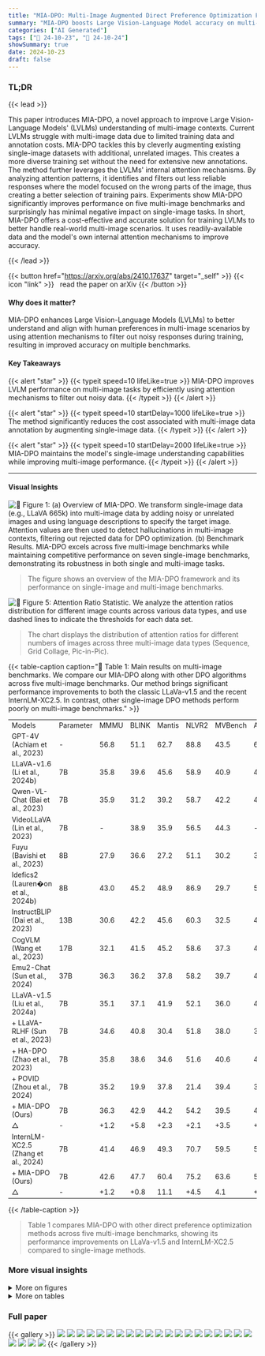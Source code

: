 ```yaml
---
title: "MIA-DPO: Multi-Image Augmented Direct Preference Optimization For Large Vision-Language Models"
summary: "MIA-DPO boosts Large Vision-Language Model accuracy on multi-image tasks by cleverly using attention mechanisms to improve training data, achieving significant performance gains."
categories: ["AI Generated"]
tags: ["🔖 24-10-23", "🤗 24-10-24"]
showSummary: true
date: 2024-10-23
draft: false
---
```


### TL;DR


{{< lead >}}

This paper introduces MIA-DPO, a novel approach to improve Large Vision-Language Models' (LVLMs) understanding of multi-image contexts.  Current LVLMs struggle with multi-image data due to limited training data and annotation costs. MIA-DPO tackles this by cleverly augmenting existing single-image datasets with additional, unrelated images. This creates a more diverse training set without the need for extensive new annotations.  The method further leverages the LVLMs' internal attention mechanisms. By analyzing attention patterns, it identifies and filters out less reliable responses where the model focused on the wrong parts of the image, thus creating a better selection of training pairs.  Experiments show MIA-DPO significantly improves performance on five multi-image benchmarks and surprisingly has minimal negative impact on single-image tasks.  In short, MIA-DPO offers a cost-effective and accurate solution for training LVLMs to better handle real-world multi-image scenarios.  It uses readily-available data and the model's own internal attention mechanisms to improve accuracy.

{{< /lead >}}


{{< button href="https://arxiv.org/abs/2410.17637" target="_self" >}}
{{< icon "link" >}} &nbsp; read the paper on arXiv
{{< /button >}}

#### Why does it matter?
MIA-DPO enhances Large Vision-Language Models (LVLMs) to better understand and align with human preferences in multi-image scenarios by using attention mechanisms to filter out noisy responses during training, resulting in improved accuracy on multiple benchmarks.
#### Key Takeaways

{{< alert "star" >}}
{{< typeit speed=10 lifeLike=true >}} MIA-DPO improves LVLM performance on multi-image tasks by efficiently using attention mechanisms to filter out noisy data. {{< /typeit >}}
{{< /alert >}}

{{< alert "star" >}}
{{< typeit speed=10 startDelay=1000 lifeLike=true >}} The method significantly reduces the cost associated with multi-image data annotation by augmenting single-image data. {{< /typeit >}}
{{< /alert >}}

{{< alert "star" >}}
{{< typeit speed=10 startDelay=2000 lifeLike=true >}} MIA-DPO maintains the model's single-image understanding capabilities while improving multi-image performance. {{< /typeit >}}
{{< /alert >}}

------
#### Visual Insights



![](figures/figures_2_0.png "🔼 Figure 1: (a) Overview of MIA-DPO. We transform single-image data (e.g., LLaVA 665k) into multi-image data by adding noisy or unrelated images and using language descriptions to specify the target image. Attention values are then used to detect hallucinations in multi-image contexts, filtering out rejected data for DPO optimization. (b) Benchmark Results. MIA-DPO excels across five multi-image benchmarks while maintaining competitive performance on seven single-image benchmarks, demonstrating its robustness in both single and multi-image tasks.")

> The figure shows an overview of the MIA-DPO framework and its performance on single-image and multi-image benchmarks.





![](charts/charts_7_0.png "🔼 Figure 5: Attention Ratio Statistic. We analyze the attention ratios distribution for different image counts across various data types, and use dashed lines to indicate the thresholds for each data set.")

> The chart displays the distribution of attention ratios for different numbers of images across three multi-image data types (Sequence, Grid Collage, Pic-in-Pic).





{{< table-caption caption="🔽 Table 1: Main results on multi-image benchmarks. We compare our MIA-DPO along with other DPO algorithms across five multi-image benchmarks. Our method brings significant performance improvements to both the classic LLaVa-v1.5 and the recent InternLM-XC2.5. In contrast, other single-image DPO methods perform poorly on multi-image benchmarks." >}}
<table id='1' style='font-size:14px'><tr><td>Models</td><td>Parameter</td><td>MMMU</td><td>BLINK</td><td>Mantis</td><td>NLVR2</td><td>MVBench</td><td>Average</td></tr><tr><td>GPT-4V (Achiam et al., 2023)</td><td>-</td><td>56.8</td><td>51.1</td><td>62.7</td><td>88.8</td><td>43.5</td><td>60.6</td></tr><tr><td>LLaVA-v1.6 (Li et al., 2024b)</td><td>7B</td><td>35.8</td><td>39.6</td><td>45.6</td><td>58.9</td><td>40.9</td><td>44.2</td></tr><tr><td>Qwen-VL-Chat (Bai et al., 2023)</td><td>7B</td><td>35.9</td><td>31.2</td><td>39.2</td><td>58.7</td><td>42.2</td><td>41.4</td></tr><tr><td>VideoLLaVA (Lin et al., 2023)</td><td>7B</td><td>-</td><td>38.9</td><td>35.9</td><td>56.5</td><td>44.3</td><td>-</td></tr><tr><td>Fuyu (Bavishi et al., 2023)</td><td>8B</td><td>27.9</td><td>36.6</td><td>27.2</td><td>51.1</td><td>30.2</td><td>34.6</td></tr><tr><td>Idefics2 (Lauren�on et al., 2024b)</td><td>8B</td><td>43.0</td><td>45.2</td><td>48.9</td><td>86.9</td><td>29.7</td><td>50.7</td></tr><tr><td>InstructBLIP (Dai et al., 2023)</td><td>13B</td><td>30.6</td><td>42.2</td><td>45.6</td><td>60.3</td><td>32.5</td><td>42.2</td></tr><tr><td>CogVLM (Wang et al., 2023)</td><td>17B</td><td>32.1</td><td>41.5</td><td>45.2</td><td>58.6</td><td>37.3</td><td>42.9</td></tr><tr><td>Emu2-Chat (Sun et al., 2024)</td><td>37B</td><td>36.3</td><td>36.2</td><td>37.8</td><td>58.2</td><td>39.7</td><td>41.6</td></tr><tr><td>LLaVA-v1.5 (Liu et al., 2024a)</td><td>7B</td><td>35.1</td><td>37.1</td><td>41.9</td><td>52.1</td><td>36.0</td><td>40.4</td></tr><tr><td>+ LLaVA-RLHF (Sun et al., 2023)</td><td>7B</td><td>34.6</td><td>40.8</td><td>30.4</td><td>51.8</td><td>38.0</td><td>39.1</td></tr><tr><td>+ HA-DPO (Zhao et al., 2023)</td><td>7B</td><td>35.8</td><td>38.6</td><td>34.6</td><td>51.6</td><td>40.6</td><td>40.2</td></tr><tr><td>+ POVID (Zhou et al., 2024)</td><td>7B</td><td>35.2</td><td>19.9</td><td>37.8</td><td>21.4</td><td>39.4</td><td>30.7</td></tr><tr><td>+ MIA-DPO (Ours)</td><td>7B</td><td>36.3</td><td>42.9</td><td>44.2</td><td>54.2</td><td>39.5</td><td>43.4</td></tr><tr><td>△</td><td>-</td><td>+1.2</td><td>+5.8</td><td>+2.3</td><td>+2.1</td><td>+3.5</td><td>+3.0</td></tr><tr><td>InternLM-XC2.5 (Zhang et al., 2024)</td><td>7B</td><td>41.4</td><td>46.9</td><td>49.3</td><td>70.7</td><td>59.5</td><td>53.6</td></tr><tr><td>+ MIA-DPO (Ours)</td><td>7B</td><td>42.6</td><td>47.7</td><td>60.4</td><td>75.2</td><td>63.6</td><td>57.9</td></tr><tr><td>△</td><td>-</td><td>+1.2</td><td>+0.8</td><td>11.1</td><td>+4.5</td><td>4.1</td><td>+4.3</td></tr></table>{{< /table-caption >}}

> Table 1 compares MIA-DPO with other direct preference optimization methods across five multi-image benchmarks, showing its performance improvements on LLaVa-v1.5 and InternLM-XC2.5 compared to single-image methods.



### More visual insights

<details>
<summary>More on figures
</summary>


![](figures/figures_4_0.png "🔼 Figure 2: Examples of Multi-Image Hallucinations. Top: Sequence Confusion that the model is confused about the order in which the images should be referenced. Bottom: Element Interference. The model incorrectly identified the attributes due to visual element interference across different images. Attention values illustrate how the model's focus was dispersed across different images, resulting in the hallucination response.")

> The figure shows two examples of multi-image hallucinations: sequence confusion and element interference, illustrating how attention values reveal the model's focus and contribute to incorrect responses.


![](figures/figures_5_0.png "🔼 Figure 3: MIA-DPO Framework. We extend the single-image dataset to multi-image datasets by inserting irrelevant images and using attention values to filter out the hallucination responses for rejected samples of the DPO algorithm.")

> The figure illustrates the MIA-DPO framework, detailing the process of extending single-image data to multi-image data, using attention-based filtering to remove hallucinations, and applying the DPO algorithm.


![](figures/figures_6_0.png "🔼 Figure 4: Multi-Images DPO Data Format. To address multi-image hallucinations mentioned in Fig. 2, we construct our multi-image prompts in three formats: (a) Sequence. (b) Grid Collage. (c) Pic-in-Pic.")

> The figure shows three different ways to format data for multi-image prompts in MIA-DPO: sequence, grid collage, and pic-in-pic.


![](figures/figures_6_2.png "🔼 Figure 2: Examples of Multi-Image Hallucinations. Top: Sequence Confusion that the model is confused about the order in which the images should be referenced. Bottom: Element Interference. The model incorrectly identified the attributes due to visual element interference across different images. Attention values illustrate how the model's focus was dispersed across different images, resulting in the hallucination response.")

> The figure shows two examples of multi-image hallucinations: sequence confusion and element interference, illustrating how attention values reveal the model's focus and contribute to hallucination responses.


![](figures/figures_6_3.png "🔼 Figure 3: MIA-DPO Framework. We extend the single-image dataset to multi-image datasets by inserting irrelevant images and using attention values to filter out the hallucination responses for rejected samples of the DPO algorithm.")

> The figure illustrates the MIA-DPO framework, showing how single-image data is augmented with unrelated images, attention is used to filter out hallucinations, and DPO is applied to create a stronger model.


![](figures/figures_10_0.png "🔼 Figure 6: Attention Difference Before and After DPO. We present the attention distribution in the intermediate layers for the original LLaVA-v1.5 (top row), MIA-DPO + LLaVA-v1.5 (second row), and the difference value (bottom row), respectively.")

> The figure visualizes the attention distribution changes in LLaVA-v1.5 before and after applying MIA-DPO, highlighting how MIA-DPO refines the model's focus on relevant image regions.


![](figures/figures_21_0.png "🔼 Figure 1: (a) Overview of MIA-DPO. We transform single-image data (e.g., LLaVA 665k) into multi-image data by adding noisy or unrelated images and using language descriptions to specify the target image. Attention values are then used to detect hallucinations in multi-image contexts, filtering out rejected data for DPO optimization. (b) Benchmark Results. MIA-DPO excels across five multi-image benchmarks while maintaining competitive performance on seven single-image benchmarks, demonstrating its robustness in both single and multi-image tasks.")

> This figure shows an overview of the MIA-DPO framework and its performance improvements on multi-image and single-image benchmarks.


![](figures/figures_23_0.png "🔼 Figure 1: (a) Overview of MIA-DPO. We transform single-image data (e.g., LLaVA 665k) into multi-image data by adding noisy or unrelated images and using language descriptions to specify the target image. Attention values are then used to detect hallucinations in multi-image contexts, filtering out rejected data for DPO optimization. (b) Benchmark Results. MIA-DPO excels across five multi-image benchmarks while maintaining competitive performance on seven single-image benchmarks, demonstrating its robustness in both single and multi-image tasks.")

> The figure shows an overview of the MIA-DPO framework and its performance on single and multi-image benchmarks.


![](figures/figures_24_0.png "🔼 Figure 1: (a) Overview of MIA-DPO. We transform single-image data (e.g., LLaVA 665k) into multi-image data by adding noisy or unrelated images and using language descriptions to specify the target image. Attention values are then used to detect hallucinations in multi-image contexts, filtering out rejected data for DPO optimization. (b) Benchmark Results. MIA-DPO excels across five multi-image benchmarks while maintaining competitive performance on seven single-image benchmarks, demonstrating its robustness in both single and multi-image tasks.")

> The figure shows an overview of the MIA-DPO framework and its performance on multiple single and multi-image benchmarks.


![](figures/figures_24_1.png "🔼 Figure 2: Examples of Multi-Image Hallucinations. Top: Sequence Confusion that the model is confused about the order in which the images should be referenced. Bottom: Element Interference. The model incorrectly identified the attributes due to visual element interference across different images. Attention values illustrate how the model's focus was dispersed across different images, resulting in the hallucination response.")

> The figure shows two examples of multi-image hallucinations (sequence confusion and element interference) and uses attention values to illustrate how the model's focus was dispersed across different images, resulting in the hallucination response.


![](figures/figures_24_2.png "🔼 Figure 3: MIA-DPO Framework. We extend the single-image dataset to multi-image datasets by inserting irrelevant images and using attention values to filter out the hallucination responses for rejected samples of the DPO algorithm.")

> The figure illustrates the MIA-DPO framework, showing how single-image data is extended to multi-image data, attention is used to filter out hallucination responses, and DPO is applied to improve the model's understanding of multi-image contexts.


</details>




<details>
<summary>More on tables
</summary>


{{< table-caption caption="🔽 Table 2: Main results on single-image benchmarks. We compare MIA-DPO with other DPO approaches across seven single-image benchmarks. MIA-DPO, which not only enhances multi-image performance but also maintains strong proficiency in single-image tasks." >}}
<br><table id='1' style='font-size:14px'><tr><td>Models</td><td>Parameter</td><td>MMStar</td><td>SQA</td><td>MMVet</td><td>POPE</td><td>MMB</td><td>Math</td><td>AI2D</td><td>Average</td></tr><tr><td>LLaVA-v1.6 (Li et al., 2024b)</td><td>7B</td><td>37.6</td><td>87.5</td><td>40.2</td><td>70.3</td><td>69.8</td><td>31.5</td><td>67.0</td><td>57.7</td></tr><tr><td>Qwen-VL-Chat (Bai et al., 2023)</td><td>7B</td><td>34.5</td><td>68.8</td><td>47.3</td><td>74.9</td><td>61.8</td><td>15.5</td><td>63.0</td><td>52.3</td></tr><tr><td>Idefics2 (Lauren�on et al., 2024b)</td><td>8B</td><td>49.5</td><td>88.7</td><td>34.0</td><td>86.2</td><td>75.7</td><td>51.4</td><td>72.3</td><td>65.4</td></tr><tr><td>OpenFlamingo (Awadalla et al., 2023b)</td><td>9B</td><td>36.9</td><td>44.8</td><td>23.2</td><td>52.6</td><td>32.4</td><td>18.6</td><td>31.7</td><td>34.3</td></tr><tr><td>InstructBLIP (Dai et al., 2023)</td><td>13B</td><td>32.7</td><td>54.1</td><td>33.1</td><td>86.1</td><td>38.3</td><td>24.4</td><td>40.6</td><td>44.2</td></tr><tr><td>CogVLM (Wang et al., 2023)</td><td>17B</td><td>39.9</td><td>66.2</td><td>54.5</td><td>88.0</td><td>65.8</td><td>35.0</td><td>63.3</td><td>58.9</td></tr><tr><td>Emu2-Chat (Sun et al., 2024)</td><td>37B</td><td>40.7</td><td>68.2</td><td>31.0</td><td>88.0</td><td>63.4</td><td>30.7</td><td>49.7</td><td>53.1</td></tr><tr><td>LLaVA-v1.5 (Liu et al., 2024a)</td><td>7B</td><td>32.9</td><td>66.6</td><td>30.5</td><td>85.9</td><td>64.3</td><td>25.4</td><td>55.5</td><td>51.6</td></tr><tr><td>+ LLaVA-RLHF Sun et al. (2023)</td><td>7B</td><td>31.6</td><td>64.0</td><td>27.8</td><td>80.8</td><td>60.1</td><td>23.5</td><td>47.9</td><td>48.0</td></tr><tr><td>+ HA-DPO (Zhao et al., 2023)</td><td>7B</td><td>33.5</td><td>67.3</td><td>29.1</td><td>84.3</td><td>64.9</td><td>25.8</td><td>53.9</td><td>51.3</td></tr><tr><td>+ POVID (Zhou et al., 2024)</td><td>7B</td><td>36.2</td><td>68.8</td><td>31.8</td><td>86.3</td><td>64.9</td><td>24.4</td><td>55.2</td><td>52.5</td></tr><tr><td>+ MIA-DPO (ours)</td><td>7B</td><td>32.9</td><td>67.6</td><td>32.1</td><td>87.2</td><td>63.1</td><td>24.4</td><td>54.7</td><td>51.7</td></tr><tr><td>InternLM-XC2.5 (Zhang et al., 2024)</td><td>7B</td><td>59.7</td><td>96.3</td><td>48.7</td><td>87.9</td><td>81.9</td><td>63.3</td><td>81.5</td><td>74.2</td></tr><tr><td>+ MIA-DPO (ours)</td><td>7B</td><td>61.1</td><td>96.2</td><td>46.7</td><td>86.9</td><td>80.4</td><td>61.7</td><td>81.6</td><td>73.5</td></tr></table>{{< /table-caption >}}

> Table 2 compares MIA-DPO's performance on seven single-image benchmarks against other direct preference optimization methods, showing its effectiveness while maintaining single-image capabilities.


{{< table-caption caption="🔽 Table 3: Ablation Studies. The top row refers to the LLaVa-v1.5 baseline. We conduct experiments about the impact of without (w/o) and with (w) post-selection techniques and dpo data types." >}}
<br><table id='2' style='font-size:14px'><tr><td></td><td></td><td>35.1</td><td>37.1</td><td>41.9</td><td>52.1</td><td>36.0</td><td>40.4</td></tr><tr><td>1</td><td>w/o post sel.</td><td>35.3</td><td>38.7</td><td>44.2</td><td>53.7</td><td>39.4</td><td>42.3</td></tr><tr><td>2</td><td>W post sel.</td><td>36.3</td><td>42.9</td><td>44.2</td><td>54.2</td><td>39.5</td><td>43.4</td></tr><tr><td>3</td><td>sequence</td><td>37.3</td><td>39.5</td><td>44.2</td><td>51.7</td><td>40.1</td><td>42.6</td></tr><tr><td>4</td><td>grid collage</td><td>37.1</td><td>40.4</td><td>44.2</td><td>51.0</td><td>39.4</td><td>42.4</td></tr><tr><td>5</td><td>pic-in-pic</td><td>37.9</td><td>40.8</td><td>41.9</td><td>53.2</td><td>39.8</td><td>42.7</td></tr></table>{{< /table-caption >}}

> Table 3 shows the ablation study results comparing MIA-DPO with and without post-selection and using different types of data for DPO, demonstrating the impact of each component on performance.


{{< table-caption caption="🔽 Table 1: Main results on multi-image benchmarks. We compare our MIA-DPO along with other DPO algorithms across five multi-image benchmarks. Our method brings significant performance improvements to both the classic LLaVa-v1.5 and the recent InternLM-XC2.5. In contrast, other single-image DPO methods perform poorly on multi-image benchmarks." >}}
<table id='0' style='font-size:14px'><tr><td>#</td><td>MMMU</td><td>BLINK</td><td>Mantis</td><td>NLVR2</td><td>MVBench</td><td></td><td>Average</td></tr><tr><td></td><td></td><td>35.1</td><td>37.1</td><td>41.9</td><td>52.1</td><td>36.0</td><td>40.4</td></tr><tr><td>1</td><td>�=0.1</td><td>35.9</td><td>41.3</td><td>46.1</td><td>53.2</td><td>39.9</td><td>43.3</td></tr><tr><td>2</td><td>y=0.2</td><td>37.1</td><td>39.2</td><td>42.4</td><td>51.8</td><td>39.4</td><td>42.0</td></tr><tr><td>3</td><td>�=0.3</td><td>35.8</td><td>39.8</td><td>42.9</td><td>52.0</td><td>39.7</td><td>42.0</td></tr><tr><td>4</td><td>epoch=1</td><td>35.9</td><td>41.3</td><td>46.1</td><td>53.2</td><td>39.9</td><td>43.3</td></tr><tr><td>5</td><td>epoch=2</td><td>37.0</td><td>38.5</td><td>45.2</td><td>52.0</td><td>39.6</td><td>42.5</td></tr><tr><td>6</td><td>epoch=3</td><td>36.3</td><td>42.9</td><td>44.2</td><td>54.2</td><td>39.5</td><td>43.4</td></tr></table>{{< /table-caption >}}

> Table 1 presents a comparison of MIA-DPO and other DPO algorithms across five multi-image benchmarks, showing MIA-DPO's significant performance improvements over existing methods.


{{< table-caption caption="🔽 Table 5: Ablation Studies. The top row refers to the LLaVa-v1.5 baseline. We conducted an ablation study using GPT-40-mini for data selection." >}}
<table id='1' style='font-size:14px'><tr><td colspan="2">#</td><td>MMMU</td><td>BLINK</td><td>Mantis</td><td>NLVR2</td><td>MVBench</td><td>Average</td></tr><tr><td></td><td></td><td>35.1</td><td>37.1</td><td>41.9</td><td>52.1</td><td>36.0</td><td>40.4</td></tr><tr><td>1</td><td>GPT-Selection</td><td>36.3</td><td>41.7</td><td>42.9</td><td>53.0</td><td>39.5</td><td>42.7</td></tr><tr><td>2</td><td>MIA-DPO</td><td>36.3</td><td>42.9</td><td>44.2</td><td>54.2</td><td>39.5</td><td>43.4</td></tr><tr><td>3</td><td></td><td>0.0</td><td>+1.2</td><td>+1.3</td><td>+1.2</td><td>0.0</td><td>+0.7</td></tr></table>{{< /table-caption >}}

> The table compares the performance of GPT-Selection and MIA-DPO on five multi-image benchmarks, showing the effectiveness of MIA-DPO in improving the model's performance.


{{< table-caption caption="🔽 Table 1: Main results on multi-image benchmarks. We compare our MIA-DPO along with other DPO algorithms across five multi-image benchmarks. Our method brings significant performance improvements to both the classic LLaVa-v1.5 and the recent InternLM-XC2.5. In contrast, other single-image DPO methods perform poorly on multi-image benchmarks." >}}
<br><table id='1' style='font-size:16px'><tr><td>Models</td><td>Parameter</td><td>Release Time</td><td>Source</td></tr><tr><td>GPT-4V (Achiam et al., 2023)</td><td>-</td><td>2023-09</td><td>Source Link: OpenAI</td></tr><tr><td>Kosmos2 (Peng et al., 2023)</td><td>1.6B</td><td>2023-06</td><td>Source Link: Kosmos2</td></tr><tr><td>VideoLLaVA (Lin et al., 2023)</td><td>7B</td><td>2023-11</td><td>Source Link: Video-LLaVa</td></tr><tr><td>Fuyu (Bavishi et al., 2023)</td><td>8B</td><td>2023-10</td><td>Source Link: Fuyu-8B</td></tr><tr><td>VILA (Lin et al., 2024)</td><td>8B</td><td>2023-12</td><td>Source Link: VILA</td></tr><tr><td>Otter-Image (Li et al., 2023a)</td><td>9B</td><td>2023-05</td><td>Source Link: Otter</td></tr><tr><td>Idefics1 (Lauren�on et al., 2024a)</td><td>9B</td><td>2023-08</td><td>Source Link: Idefices1</td></tr><tr><td>BLIP-2 (Li et al., 2023b)</td><td>13B</td><td>2023-01</td><td>Source Link: BLIP-2</td></tr><tr><td>OpenFlamingo (Awadalla et al., 2023b)</td><td>9B</td><td>2023-08</td><td>Source Link: OpenFlamingo</td></tr><tr><td>InstructBLIP (Dai et al., 2023)</td><td>13B</td><td>2023-05</td><td>Source Link: InstructBLIP</td></tr><tr><td>Qwen-VL-Chat (Bai et al., 2023)</td><td>7B</td><td>2023-8</td><td>Source Link: Qwen-VL-Chat</td></tr><tr><td>Emu2-Chat (Sun et al., 2024)</td><td>37B</td><td>2023-12</td><td>Source Link: Emu2-Chat</td></tr><tr><td>CogVLM (Wang et al., 2023)</td><td>17B</td><td>2023-10</td><td>Source Link: CogVLM</td></tr><tr><td>Idefics2 (Lauren�on et al., 2024b)</td><td>8B</td><td>2024-04</td><td>Source Link: Idefices2</td></tr><tr><td>LLaVA-v1.6 (Li et al., 2024b)</td><td>7B</td><td>2024-01</td><td>Source Link: LLaVa-Next11</td></tr><tr><td>LLaVA-v1.5 (Liu et al., 2024a)</td><td>7B</td><td>2023-10</td><td>Source Link: LLaVa-v1.5</td></tr><tr><td>InternLM-XC2.5 (Zhang et al., 2024)</td><td>7B</td><td>2024-07</td><td>Source Link: InternLM-XC2d5</td></tr></table>{{< /table-caption >}}

> Table 1 compares the performance of MIA-DPO and other DPO algorithms across five multi-image benchmarks, highlighting MIA-DPO's superior performance on both LLaVa-v1.5 and InternLM-XC2.5.


{{< table-caption caption="🔽 Table 1: Main results on multi-image benchmarks. We compare our MIA-DPO along with other DPO algorithms across five multi-image benchmarks. Our method brings significant performance improvements to both the classic LLaVa-v1.5 and the recent InternLM-XC2.5. In contrast, other single-image DPO methods perform poorly on multi-image benchmarks." >}}
<table id='3' style='font-size:20px'><tr><td>Setting</td><td>Models</td><td>Evaluation Metric</td><td>Number</td><td>Source</td></tr><tr><td rowspan="5">Multi-Images Benchmark</td><td>MMMU (Yue et al., 2024)</td><td>Multiple Choice</td><td>1,050</td><td>MMMU</td></tr><tr><td>BLINK (Fu et al., 2024)</td><td>Multiple Choice</td><td>3,807</td><td>BLINK</td></tr><tr><td>NLVR2 (Suhr et al., 2018)</td><td>Multiple Choice</td><td>6,967</td><td>NLVR2</td></tr><tr><td>Mantis-Eval (Jiang et al., 2024)</td><td>Multiple Choice</td><td>217</td><td>Mantis-Eval</td></tr><tr><td>MVBench (Li et al., 2024c)</td><td>Multiple Choice</td><td>4,000</td><td>MVBench</td></tr><tr><td rowspan="7">Single-Image Benchmark</td><td>MMStar (Chen et al., 2024a)</td><td>Multiple Choice</td><td>1,500</td><td>MMStar</td></tr><tr><td>Sci-QA (Lu et al., 2022)</td><td>Multiple Choice</td><td>4,241</td><td>ScienceQA</td></tr><tr><td>MMVet (Yu et al., 2023)</td><td>Subjective Questions</td><td>218</td><td>MM-Vet</td></tr><tr><td>POPE (Li et al., 2023c)</td><td>Yes/No</td><td>9,000</td><td>POPE</td></tr><tr><td>MMB (Liu et al., 2023)</td><td>Multiple Choice</td><td>1,164</td><td>MMBench</td></tr><tr><td>Math (Lu et al., 2023)</td><td>Multiple Choice</td><td>6,141</td><td>Math Vista</td></tr><tr><td>AI2D (Kembhavi et al., 2016)</td><td>Multiple Choice</td><td>3,090</td><td>AI2D</td></tr></table>{{< /table-caption >}}

> Table 1 compares the performance of MIA-DPO and other preference optimization methods across five multi-image benchmarks, showing MIA-DPO's significant performance improvements.


{{< table-caption caption="🔽 Table 8: DPO Data Statistic. We listed in the table the data volume used for DPO with LLaVa-v1.5 and InternLM-XC2d5, along with the proportion of each type of data." >}}
<br><table id='1' style='font-size:20px'><tr><td>Models</td><td>Total</td><td>Sequence</td><td>Grid Collage</td><td>Pic-in-Pic</td></tr><tr><td>LLaVa-v1.5 (Liu et al., 2024a)</td><td>28.9k</td><td>15.1k</td><td>9.3k</td><td>4.5k</td></tr><tr><td>InternLM-XC2d5 (Zhang et al., 2024)</td><td>23.1k</td><td>11.7k</td><td>7.8k</td><td>3.6k</td></tr></table>{{< /table-caption >}}

> The table shows the amount of data used for direct preference optimization (DPO) in the MIA-DPO model, broken down by data type (Sequence, Grid Collage, Pic-in-Pic) for two different large vision language models (LLaVa-v1.5 and InternLM-XC2.5).


</details>


### Full paper

{{< gallery >}}
<img src="paper_images/1.png" class="grid-w50 md:grid-w33 xl:grid-w25" />
<img src="paper_images/2.png" class="grid-w50 md:grid-w33 xl:grid-w25" />
<img src="paper_images/3.png" class="grid-w50 md:grid-w33 xl:grid-w25" />
<img src="paper_images/4.png" class="grid-w50 md:grid-w33 xl:grid-w25" />
<img src="paper_images/5.png" class="grid-w50 md:grid-w33 xl:grid-w25" />
<img src="paper_images/6.png" class="grid-w50 md:grid-w33 xl:grid-w25" />
<img src="paper_images/7.png" class="grid-w50 md:grid-w33 xl:grid-w25" />
<img src="paper_images/8.png" class="grid-w50 md:grid-w33 xl:grid-w25" />
<img src="paper_images/9.png" class="grid-w50 md:grid-w33 xl:grid-w25" />
<img src="paper_images/10.png" class="grid-w50 md:grid-w33 xl:grid-w25" />
<img src="paper_images/11.png" class="grid-w50 md:grid-w33 xl:grid-w25" />
<img src="paper_images/12.png" class="grid-w50 md:grid-w33 xl:grid-w25" />
<img src="paper_images/13.png" class="grid-w50 md:grid-w33 xl:grid-w25" />
<img src="paper_images/14.png" class="grid-w50 md:grid-w33 xl:grid-w25" />
<img src="paper_images/15.png" class="grid-w50 md:grid-w33 xl:grid-w25" />
<img src="paper_images/16.png" class="grid-w50 md:grid-w33 xl:grid-w25" />
<img src="paper_images/17.png" class="grid-w50 md:grid-w33 xl:grid-w25" />
<img src="paper_images/18.png" class="grid-w50 md:grid-w33 xl:grid-w25" />
<img src="paper_images/19.png" class="grid-w50 md:grid-w33 xl:grid-w25" />
<img src="paper_images/20.png" class="grid-w50 md:grid-w33 xl:grid-w25" />
<img src="paper_images/21.png" class="grid-w50 md:grid-w33 xl:grid-w25" />
<img src="paper_images/22.png" class="grid-w50 md:grid-w33 xl:grid-w25" />
<img src="paper_images/23.png" class="grid-w50 md:grid-w33 xl:grid-w25" />
<img src="paper_images/24.png" class="grid-w50 md:grid-w33 xl:grid-w25" />
{{< /gallery >}}